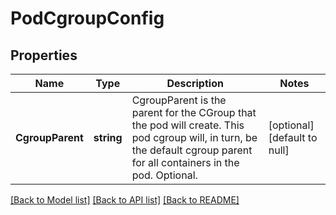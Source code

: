 # PodCgroupConfig

## Properties
Name | Type | Description | Notes
------------ | ------------- | ------------- | -------------
**CgroupParent** | **string** | CgroupParent is the parent for the CGroup that the pod will create. This pod cgroup will, in turn, be the default cgroup parent for all containers in the pod. Optional. | [optional] [default to null]

[[Back to Model list]](../README.md#documentation-for-models) [[Back to API list]](../README.md#documentation-for-api-endpoints) [[Back to README]](../README.md)


